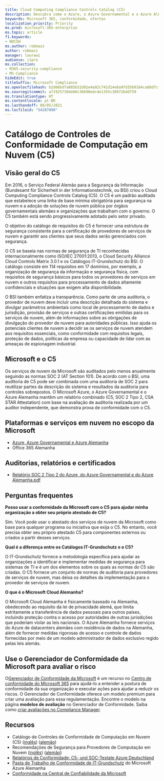 ```yaml
---
title: Cloud Computing Compliance Controls Catalog (C5)
description: Descubra como o Azure, o Azure Governamental e o Azure Alemanha demonstraram provas de conformidade com o Cloud Computing Compliance Controls Catalog (C5).
keywords: Microsoft 365, conformidade, ofertas
localization_priority: Priority
ms.prod: microsoft-365-enterprise
ms.topic: article
f1.keywords:
- NOCSH
ms.author: robmazz
author: robmazz
manager: laurawi
audience: itpro
ms.collection:
- M365-security-compliance
- MS-Compliance
hideEdit: true
titleSuffix: Microsoft Compliance
ms.openlocfilehash: b2d66bd7a085b52d92e4a92c741d14e8a9fd3569164ca88d7cfcbcccf116a7b9
ms.sourcegitcommit: af1925730de60c3b698edc4e1355c38972bdd759
ms.translationtype: HT
ms.contentlocale: pt-BR
ms.lasthandoff: 08/05/2021
ms.locfileid: "54287890"
---
```

# <a name="cloud-computing-compliance-controls-catalog-c5"></a>Catálogo de Controles de Conformidade de Computação em Nuvem (C5)

## <a name="c5-overview"></a>Visão geral do C5

Em 2016, o Serviço Federal Alemão para a Segurança da Informação (Bundesamt für Sicherheit in der Informationstechnik, ou BSI) criou o Cloud Computing Compliance Controls Catalog (C5). O C5 é um padrão auditado que estabelece uma linha de base mínima obrigatória para segurança na nuvem e a adoção de soluções de nuvem pública por órgãos governamentais alemães e organizações que trabalham com o governo. O C5 também está sendo progressivamente adotado pelo setor privado.

O objetivo do catálogo de requisitos do C5 é fornecer uma estrutura de segurança consistente para a certificação de provedores de serviços de nuvem e garantir aos clientes que seus dados serão gerenciados com segurança.

O C5 se baseia nas normas de segurança de TI reconhecidas internacionalmente como ISO/IEC 27001:2013, o Cloud Security Alliance Cloud Controls Matrix 3.0.1 e os Catálogos IT-Grundschutz do BSI. O catálogo consiste em 114 requisitos em 17 domínios, por exemplo, a organização de segurança da informação e segurança física, com requisitos de segurança básicos para todos os provedores de serviços em nuvem e outros requisitos para processamento de dados altamente confidenciais e situações que exigem alta disponibilidade.

O BSI também enfatiza a transparência. Como parte de uma auditoria, o provedor de nuvem deve incluir uma descrição detalhada do sistema e divulgar parâmetros ambientais como local de processamento de dados e jurisdição, provisão de serviços e outras certificações emitidas para os serviços de nuvem, além de informações sobre as obrigações de divulgação do provedor de nuvem para autoridades públicas. Isso ajuda os potenciais clientes de nuvem a decidir se os serviços de nuvem atendem aos requisitos essenciais, como conformidade com requisitos legais, proteção de dados, políticas da empresa ou capacidade de lidar com as ameaças de espionagem industrial.

## <a name="microsoft-and-c5"></a>Microsoft e o C5

Os serviços de nuvem da Microsoft são auditados pelo menos anualmente seguindo as normas SOC 2 (AT Section 101). De acordo com o BSI, uma auditoria de C5 pode ser combinada com uma auditoria de SOC 2 para reutilizar partes da descrição do sistema e resultados da auditoria para controles sobrepostos. O Microsoft Azure, o Azure Governamental e o Azure Alemanha mantêm um relatório combinado (C5, SOC 2 Tipo 2, CSA STAR Attestation) com base na avaliação de auditoria realizada por um auditor independente, que demonstra prova de conformidade com o C5.

## <a name="microsoft-in-scope-cloud-platforms--services"></a>Plataformas e serviços em nuvem no escopo da Microsoft

- [Azure, Azure Governamental e Azure Alemanha](https://go.microsoft.com/fwlink/p/?linkid=2051569)
- Office 365 Alemanha

## <a name="audits-reports-and-certificates"></a>Auditorias, relatórios e certificados

- [Relatório SOC 2 Tipo 2 do Azure, do Azure Governamental e do Azure Alemanha.pdf](https://go.microsoft.com/fwlink/p/?linkid=2093520)

## <a name="frequently-asked-questions"></a>Perguntas frequentes

**Posso usar a conformidade da Microsoft com o C5 para ajudar minha organização a obter seu próprio atestado de C5?**

Sim. Você pode usar o atestado dos serviços de nuvem da Microsoft como base para qualquer programa ou iniciativa que exija o C5. No entanto, você precisa obter seu próprio atestado C5 para componentes externos ou criados a partir desses serviços.

**Qual é a diferença entre os Catálogos IT-Grundschutz e o C5?**

O IT-Grundschutz fornece a metodologia específica para ajudar as organizações a identificar e implementar medidas de segurança para sistemas de TI e é um dos elementos sobre os quais as normas do C5 são criadas. O C5 fornece um conjunto de normas de auditoria para provedores de serviços de nuvem, mas deixa os detalhes da implementação para o provedor de serviços de nuvem.

**O que é o Microsoft Cloud Alemanha?**

O Microsoft Cloud Alemanha é fisicamente baseado na Alemanha, obedecendo ao requisito da lei de privacidade alemã, que limita estritamente a transferência de dados pessoais para outros países, incluindo proteção contra o acesso por autoridades de outras jurisdições que poderiam violar as leis nacionais. O Azure Alemanha fornece serviços do Azure de datacenters alemães com residência de dados na Alemanha, além de fornecer medidas rigorosas de acesso e controle de dados fornecidas por meio de um modelo administrador de dados exclusivo regido pelas leis alemãs.

## <a name="use-microsoft-compliance-manager-to-assess-your-risk"></a>Use o Gerenciador de Conformidade da Microsoft para avaliar o risco

O[Gerenciador de Conformidade da Microsoft](/microsoft-365/compliance/compliance-manager) é um recurso no [Centro de conformidade do Microsoft 365](/microsoft-365/compliance/microsoft-365-compliance-center) para ajudá-lo a entender a postura de conformidade da sua organização e executar ações para ajudar a reduzir os riscos. O Gerenciador de Conformidade oferece um modelo premium para criar uma avaliação para essa regulamentação. Encontre o modelo na página **modelos de avaliação** no Gerenciador de Conformidade. Saiba como [criar avaliações no Compliance Manager](/microsoft-365/compliance/compliance-manager-assessments).

## <a name="resources"></a>Recursos

- Catálogo de Controles de Conformidade de Computação em Nuvem (C5) ([inglês](https://www.bsi.bund.de/EN/Topics/CloudComputing/Compliance_Criteria_Catalogue/Compliance_Criteria_Catalogue_node.html)) ([alemão](https://www.bsi.bund.de/DE/Themen/DigitaleGesellschaft/CloudComputing/Kriterienkatalog/Kriterienkatalog_node.html))
- Recomendações de Segurança para Provedores de Computação em Nuvem ([inglês](https://www.bsi.bund.de/EN/Topics/CloudComputing/Secure_use_of_cloud_services/Secure_use_cloud_services_node.html)) ([alemão](https://www.bsi.bund.de/DE/Themen/DigitaleGesellschaft/CloudComputing/Sichere_Nutzung_Cloud/Sichere_Nutzung_Cloud_node.html))
- [Relatórios de Conformidade: C5- und SOC-Testate Azure Deutschland](https://servicetrust.microsoft.com/ViewPage/MSComplianceGuide?command=Download&downloadType=Document&downloadId=df100ae1-baf9-4785-8a6d-864c0bc5c308&docTab=4ce99610-c9c0-11e7-8c2c-f908a777fa4d_SOC%20%2F%20SSAE%2016%20Reports)
- [Pasta de Trabalho de Conformidade de IT-Grundschutz](https://gallery.technet.microsoft.com/Azure-Germany-IT-fca4afd7) do Microsoft Azure Alemanha
- [Conformidade na Central de Confiabilidade da Microsoft](https://www.microsoft.com/trust-center/compliance/compliance-overview)
